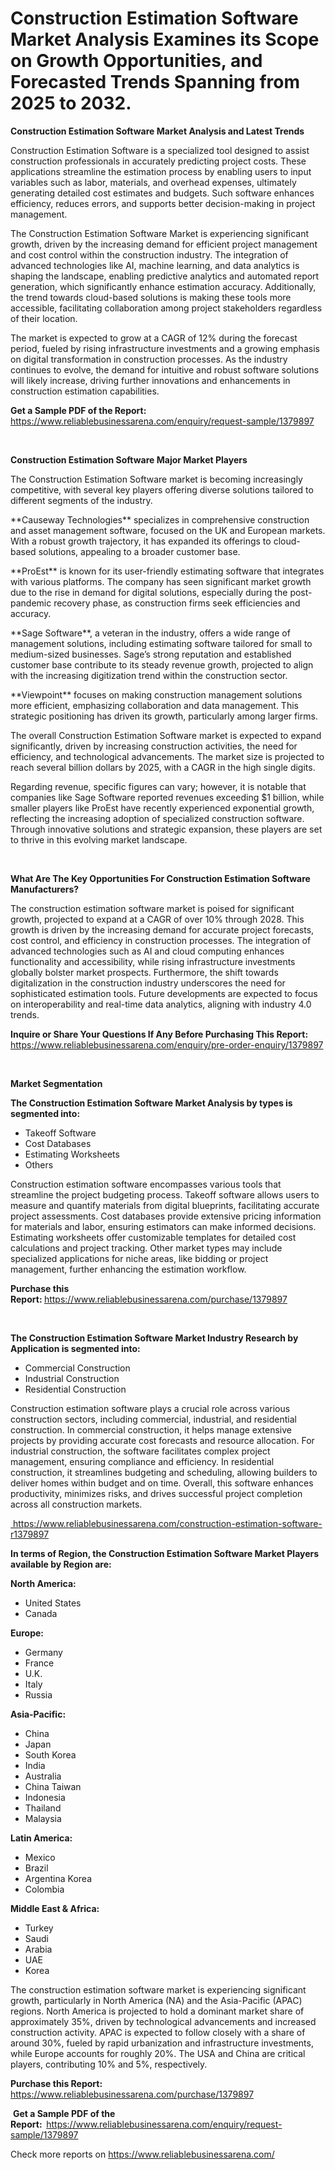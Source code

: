 <p><h1>Construction Estimation Software Market Analysis Examines its Scope on Growth Opportunities, and Forecasted Trends Spanning from 2025 to 2032.</h1></p><p><strong>Construction Estimation Software Market Analysis and Latest Trends</strong></p>
<p><p>Construction Estimation Software is a specialized tool designed to assist construction professionals in accurately predicting project costs. These applications streamline the estimation process by enabling users to input variables such as labor, materials, and overhead expenses, ultimately generating detailed cost estimates and budgets. Such software enhances efficiency, reduces errors, and supports better decision-making in project management.</p><p>The Construction Estimation Software Market is experiencing significant growth, driven by the increasing demand for efficient project management and cost control within the construction industry. The integration of advanced technologies like AI, machine learning, and data analytics is shaping the landscape, enabling predictive analytics and automated report generation, which significantly enhance estimation accuracy. Additionally, the trend towards cloud-based solutions is making these tools more accessible, facilitating collaboration among project stakeholders regardless of their location.</p><p>The market is expected to grow at a CAGR of 12% during the forecast period, fueled by rising infrastructure investments and a growing emphasis on digital transformation in construction processes. As the industry continues to evolve, the demand for intuitive and robust software solutions will likely increase, driving further innovations and enhancements in construction estimation capabilities.</p></p>
<p><strong>Get a Sample PDF of the Report:&nbsp;</strong> <a href="https://www.reliablebusinessarena.com/enquiry/request-sample/1379897?utm_campaign=1891&utm_medium=2&utm_source=Github&utm_content=ia&utm_term=22032025&utm_id=construction-estimation-software">https://www.reliablebusinessarena.com/enquiry/request-sample/1379897</a></p>
<p>&nbsp;</p>
<p><strong>Construction Estimation Software Major Market Players</strong></p>
<p><p>The Construction Estimation Software market is becoming increasingly competitive, with several key players offering diverse solutions tailored to different segments of the industry. </p><p>**Causeway Technologies** specializes in comprehensive construction and asset management software, focused on the UK and European markets. With a robust growth trajectory, it has expanded its offerings to cloud-based solutions, appealing to a broader customer base.</p><p>**ProEst** is known for its user-friendly estimating software that integrates with various platforms. The company has seen significant market growth due to the rise in demand for digital solutions, especially during the post-pandemic recovery phase, as construction firms seek efficiencies and accuracy.</p><p>**Sage Software**, a veteran in the industry, offers a wide range of management solutions, including estimating software tailored for small to medium-sized businesses. Sage’s strong reputation and established customer base contribute to its steady revenue growth, projected to align with the increasing digitization trend within the construction sector.</p><p>**Viewpoint** focuses on making construction management solutions more efficient, emphasizing collaboration and data management. This strategic positioning has driven its growth, particularly among larger firms.</p><p>The overall Construction Estimation Software market is expected to expand significantly, driven by increasing construction activities, the need for efficiency, and technological advancements. The market size is projected to reach several billion dollars by 2025, with a CAGR in the high single digits.</p><p>Regarding revenue, specific figures can vary; however, it is notable that companies like Sage Software reported revenues exceeding $1 billion, while smaller players like ProEst have recently experienced exponential growth, reflecting the increasing adoption of specialized construction software. Through innovative solutions and strategic expansion, these players are set to thrive in this evolving market landscape.</p></p>
<p>&nbsp;</p>
<p><strong>What Are The Key Opportunities For Construction Estimation Software Manufacturers?</strong></p>
<p><p>The construction estimation software market is poised for significant growth, projected to expand at a CAGR of over 10% through 2028. This growth is driven by the increasing demand for accurate project forecasts, cost control, and efficiency in construction processes. The integration of advanced technologies such as AI and cloud computing enhances functionality and accessibility, while rising infrastructure investments globally bolster market prospects. Furthermore, the shift towards digitalization in the construction industry underscores the need for sophisticated estimation tools. Future developments are expected to focus on interoperability and real-time data analytics, aligning with industry 4.0 trends.</p></p>
<p><strong>Inquire or Share Your Questions If Any Before Purchasing This Report:</strong> <a href="https://www.reliablebusinessarena.com/enquiry/pre-order-enquiry/1379897?utm_campaign=1891&utm_medium=2&utm_source=Github&utm_content=ia&utm_term=22032025&utm_id=construction-estimation-software">https://www.reliablebusinessarena.com/enquiry/pre-order-enquiry/1379897</a></p>
<p>&nbsp;</p>
<p><strong>Market Segmentation</strong></p>
<p><strong>The Construction Estimation Software Market Analysis by types is segmented into:</strong></p>
<p><ul><li>Takeoff Software</li><li>Cost Databases</li><li>Estimating Worksheets</li><li>Others</li></ul></p>
<p><p>Construction estimation software encompasses various tools that streamline the project budgeting process. Takeoff software allows users to measure and quantify materials from digital blueprints, facilitating accurate project assessments. Cost databases provide extensive pricing information for materials and labor, ensuring estimators can make informed decisions. Estimating worksheets offer customizable templates for detailed cost calculations and project tracking. Other market types may include specialized applications for niche areas, like bidding or project management, further enhancing the estimation workflow.</p></p>
<p><strong>Purchase this Report:&nbsp;</strong><a href="https://www.reliablebusinessarena.com/purchase/1379897?utm_campaign=1891&utm_medium=2&utm_source=Github&utm_content=ia&utm_term=22032025&utm_id=construction-estimation-software">https://www.reliablebusinessarena.com/purchase/1379897</a></p>
<p>&nbsp;</p>
<p><strong>The Construction Estimation Software Market Industry Research by Application is segmented into:</strong></p>
<p><ul><li>Commercial Construction</li><li>Industrial Construction</li><li>Residential Construction</li></ul></p>
<p><p>Construction estimation software plays a crucial role across various construction sectors, including commercial, industrial, and residential construction. In commercial construction, it helps manage extensive projects by providing accurate cost forecasts and resource allocation. For industrial construction, the software facilitates complex project management, ensuring compliance and efficiency. In residential construction, it streamlines budgeting and scheduling, allowing builders to deliver homes within budget and on time. Overall, this software enhances productivity, minimizes risks, and drives successful project completion across all construction markets.</p></p>
<p><a href="https://www.reliablebusinessarena.com/construction-estimation-software-r1379897?utm_campaign=1891&utm_medium=2&utm_source=Github&utm_content=ia&utm_term=22032025&utm_id=construction-estimation-software">&nbsp;https://www.reliablebusinessarena.com/construction-estimation-software-r1379897</a></p>
<p><strong>In terms of Region, the Construction Estimation Software Market Players available by Region are:</strong></p>
<p>
    <p> <strong> North America: </strong>
        <ul>
            <li>United States</li>
            <li>Canada</li>
        </ul>
        </p> 
    <p> <strong> Europe: </strong>
        <ul>
            <li>Germany</li>
            <li>France</li>
            <li>U.K.</li>
            <li>Italy</li>
            <li>Russia</li>
        </ul>
        </p> 
    <p> <strong> Asia-Pacific: </strong>
        <ul>
            <li>China</li>
            <li>Japan</li>
            <li>South Korea</li>
            <li>India</li>
            <li>Australia</li>
            <li>China Taiwan</li>
            <li>Indonesia</li>
            <li>Thailand</li>
            <li>Malaysia</li>
        </ul>
        </p> 
    <p> <strong> Latin America: </strong>
        <ul>
            <li>Mexico</li>
            <li>Brazil</li>
            <li>Argentina Korea</li>
            <li>Colombia</li>
        </ul>
        </p> 
    <p> <strong> Middle East & Africa: </strong>
        <ul>
            <li>Turkey</li>
            <li>Saudi</li>
            <li>Arabia</li>
            <li>UAE</li>
            <li>Korea</li>
        </ul>
    </p>
    </p>
<p><p>The construction estimation software market is experiencing significant growth, particularly in North America (NA) and the Asia-Pacific (APAC) regions. North America is projected to hold a dominant market share of approximately 35%, driven by technological advancements and increased construction activity. APAC is expected to follow closely with a share of around 30%, fueled by rapid urbanization and infrastructure investments, while Europe accounts for roughly 20%. The USA and China are critical players, contributing 10% and 5%, respectively.</p></p>
<p><strong>Purchase this Report: </strong><a href="https://www.reliablebusinessarena.com/purchase/1379897?utm_campaign=1891&utm_medium=2&utm_source=Github&utm_content=ia&utm_term=22032025&utm_id=construction-estimation-software">https://www.reliablebusinessarena.com/purchase/1379897</a></p>
<p>&nbsp;<strong>Get a Sample PDF of the Report:&nbsp;&nbsp;</strong><a href="https://www.reliablebusinessarena.com/enquiry/request-sample/1379897?utm_campaign=1891&utm_medium=2&utm_source=Github&utm_content=ia&utm_term=22032025&utm_id=construction-estimation-software">https://www.reliablebusinessarena.com/enquiry/request-sample/1379897</a></p>
<p><strong></strong></p>
<p>Check more reports on <a href="https://www.reliablebusinessarena.com/?utm_campaign=1891&utm_medium=2&utm_source=Github&utm_content=ia&utm_term=22032025&utm_id=construction-estimation-software">https://www.reliablebusinessarena.com/</a></p>